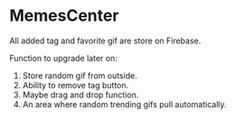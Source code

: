 # MemesCenter
All added tag and favorite gif are store on Firebase.

Function to upgrade later on:
1. Store random gif from outside.
2. Ability to remove tag button.
3. Maybe drag and drop function.
5. An area where random trending gifs pull automatically.
